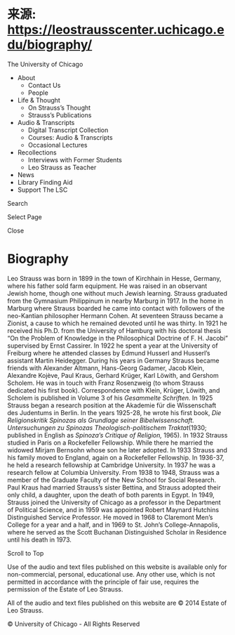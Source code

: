 # 来源: https://leostrausscenter.uchicago.edu/biography/

The University of Chicago

  * About
    * Contact Us
    * People
  * Life & Thought
    * On Strauss’s Thought
    * Strauss’s Publications
  * Audio & Transcripts
    * Digital Transcript Collection
    * Courses: Audio & Transcripts
    * Occasional Lectures
  * Recollections
    * Interviews with Former Students
    * Leo Strauss as Teacher
  * News
  * Library Finding Aid
  * Support The LSC

Search

Select Page

Close

# Biography

Leo Strauss was born in 1899 in the town of Kirchhain in Hesse, Germany, where his father sold farm equipment. He was raised in an observant Jewish home, though one without much Jewish learning. Strauss graduated from the Gymnasium Philippinum in nearby Marburg in 1917. In the home in Marburg where Strauss boarded he came into contact with followers of the neo-Kantian philosopher Hermann Cohen. At seventeen Strauss became a Zionist, a cause to which he remained devoted until he was thirty. In 1921 he received his Ph.D. from the University of Hamburg with his doctoral thesis “On the Problem of Knowledge in the Philosophical Doctrine of F. H. Jacobi” supervised by Ernst Cassirer. In 1922 he spent a year at the University of Freiburg where he attended classes by Edmund Husserl and Husserl’s assistant Martin Heidegger. During his years in Germany Strauss became friends with Alexander Altmann, Hans-Georg Gadamer, Jacob Klein, Alexandre Kojève, Paul Kraus, Gerhard Krüger, Karl Löwith, and Gershom Scholem. He was in touch with Franz Rosenzweig (to whom Strauss dedicated his first book). Correspondence with Klein, Krüger, Löwith, and Scholem is published in Volume 3 of his  _Gesammelte Schriften._ In 1925 Strauss began a research position at the Akademie für die Wissenschaft des Judentums in Berlin. In the years 1925-28, he wrote his first book,  _Die Religionskritik Spinozas als Grundlage seiner Bibelwissenschaft. Untersuchungen zu Spinozas Theologisch-politischem Traktat_(1930; published in English as  _Spinoza’s Critique of Religion,_ 1965). In 1932 Strauss studied in Paris on a Rockefeller Fellowship. While there he married the widowed Mirjam Bernsohn whose son he later adopted. In 1933 Strauss and his family moved to England, again on a Rockefeller Fellowship. In 1936-37, he held a research fellowship at Cambridge University. In 1937 he was a research fellow at Columbia University. From 1938 to 1948, Strauss was a member of the Graduate Faculty of the New School for Social Research. Paul Kraus had married Strauss’s sister Bettina, and Strauss adopted their only child, a daughter, upon the death of both parents in Egypt. In 1949, Strauss joined the University of Chicago as a professor in the Department of Political Science, and in 1959 was appointed Robert Maynard Hutchins Distinguished Service Professor. He moved in 1968 to Claremont Men’s College for a year and a half, and in 1969 to St. John’s College-Annapolis, where he served as the Scott Buchanan Distinguished Scholar in Residence until his death in 1973.

Scroll to Top

Use of the audio and text files published on this website is available only for non-commercial, personal, educational use. Any other use, which is not permitted in accordance with the principle of fair use, requires the permission of the Estate of Leo Strauss.

All of the audio and text files published on this website are © 2014 Estate of Leo Strauss.

© University of Chicago - All Rights Reserved
